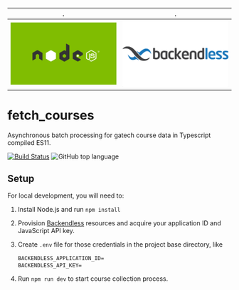 .                     |.                     
:--------------------:|:--------------------:
![](docs/nodejs.png)  |![](docs/backendless.jpg)

# fetch_courses
Asynchronous batch processing for gatech course data in Typescript compiled ES11.

[![Build Status](https://travis-ci.org/aubrey-y/fetch_courses.svg?branch=master)](https://travis-ci.org/aubrey-y/fetch_courses)
![GitHub top language](https://img.shields.io/github/languages/top/aubrey-y/fetch_courses)

## Setup

For local development, you will need to:

1. Install Node.js and run `npm install`

2. Provision [Backendless](https://backendless.com/) resources and acquire your application ID and JavaScript API key.

3. Create `.env` file for those credentials in the project base directory, like

   ```
   BACKENDLESS_APPLICATION_ID=
   BACKENDLESS_API_KEY=
   ```

4. Run `npm run dev` to start course collection process.
